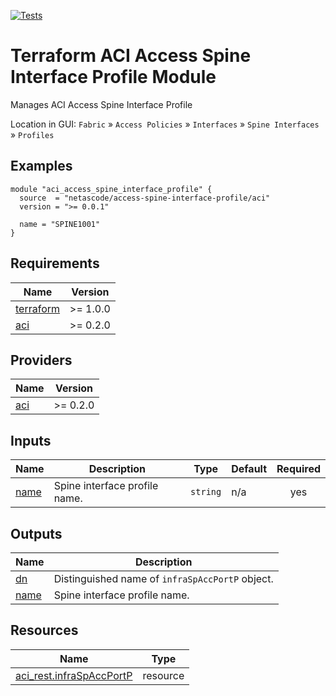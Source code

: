 <!-- BEGIN_TF_DOCS -->
[![Tests](https://github.com/netascode/terraform-aci-access-spine-interface-profile/actions/workflows/test.yml/badge.svg)](https://github.com/netascode/terraform-aci-access-spine-interface-profile/actions/workflows/test.yml)

# Terraform ACI Access Spine Interface Profile Module

Manages ACI Access Spine Interface Profile

Location in GUI:
`Fabric` » `Access Policies` » `Interfaces` » `Spine Interfaces` » `Profiles`

## Examples

```hcl
module "aci_access_spine_interface_profile" {
  source  = "netascode/access-spine-interface-profile/aci"
  version = ">= 0.0.1"

  name = "SPINE1001"
}

```

## Requirements

| Name | Version |
|------|---------|
| <a name="requirement_terraform"></a> [terraform](#requirement\_terraform) | >= 1.0.0 |
| <a name="requirement_aci"></a> [aci](#requirement\_aci) | >= 0.2.0 |

## Providers

| Name | Version |
|------|---------|
| <a name="provider_aci"></a> [aci](#provider\_aci) | >= 0.2.0 |

## Inputs

| Name | Description | Type | Default | Required |
|------|-------------|------|---------|:--------:|
| <a name="input_name"></a> [name](#input\_name) | Spine interface profile name. | `string` | n/a | yes |

## Outputs

| Name | Description |
|------|-------------|
| <a name="output_dn"></a> [dn](#output\_dn) | Distinguished name of `infraSpAccPortP` object. |
| <a name="output_name"></a> [name](#output\_name) | Spine interface profile name. |

## Resources

| Name | Type |
|------|------|
| [aci_rest.infraSpAccPortP](https://registry.terraform.io/providers/netascode/aci/latest/docs/resources/rest) | resource |
<!-- END_TF_DOCS -->